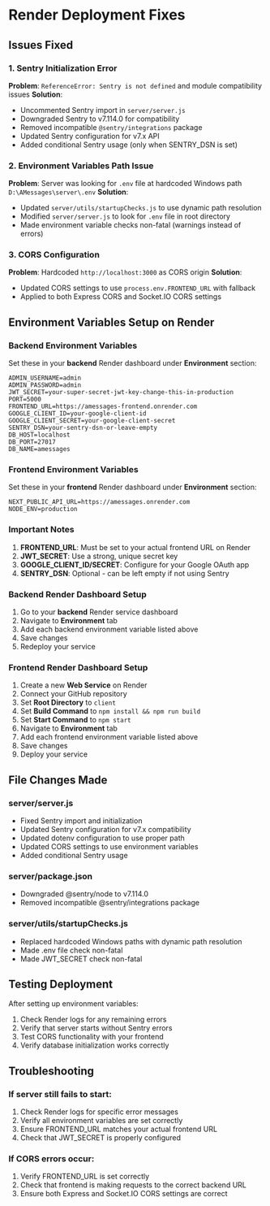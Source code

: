 # Render Deployment Fixes

## Issues Fixed

### 1. Sentry Initialization Error
**Problem**: `ReferenceError: Sentry is not defined` and module compatibility issues
**Solution**: 
- Uncommented Sentry import in `server/server.js`
- Downgraded Sentry to v7.114.0 for compatibility
- Removed incompatible `@sentry/integrations` package
- Updated Sentry configuration for v7.x API
- Added conditional Sentry usage (only when SENTRY_DSN is set)

### 2. Environment Variables Path Issue
**Problem**: Server was looking for `.env` file at hardcoded Windows path `D:\AMessages\server\.env`
**Solution**:
- Updated `server/utils/startupChecks.js` to use dynamic path resolution
- Modified `server/server.js` to look for `.env` file in root directory
- Made environment variable checks non-fatal (warnings instead of errors)

### 3. CORS Configuration
**Problem**: Hardcoded `http://localhost:3000` as CORS origin
**Solution**:
- Updated CORS settings to use `process.env.FRONTEND_URL` with fallback
- Applied to both Express CORS and Socket.IO CORS settings

## Environment Variables Setup on Render

### Backend Environment Variables

Set these in your **backend** Render dashboard under **Environment** section:

```
ADMIN_USERNAME=admin
ADMIN_PASSWORD=admin
JWT_SECRET=your-super-secret-jwt-key-change-this-in-production
PORT=5000
FRONTEND_URL=https://amessages-frontend.onrender.com
GOOGLE_CLIENT_ID=your-google-client-id
GOOGLE_CLIENT_SECRET=your-google-client-secret
SENTRY_DSN=your-sentry-dsn-or-leave-empty
DB_HOST=localhost
DB_PORT=27017
DB_NAME=amessages
```

### Frontend Environment Variables

Set these in your **frontend** Render dashboard under **Environment** section:

```
NEXT_PUBLIC_API_URL=https://amessages.onrender.com
NODE_ENV=production
```

### Important Notes

1. **FRONTEND_URL**: Must be set to your actual frontend URL on Render
2. **JWT_SECRET**: Use a strong, unique secret key
3. **GOOGLE_CLIENT_ID/SECRET**: Configure for your Google OAuth app
4. **SENTRY_DSN**: Optional - can be left empty if not using Sentry

### Backend Render Dashboard Setup

1. Go to your **backend** Render service dashboard
2. Navigate to **Environment** tab
3. Add each backend environment variable listed above
4. Save changes
5. Redeploy your service

### Frontend Render Dashboard Setup

1. Create a new **Web Service** on Render
2. Connect your GitHub repository
3. Set **Root Directory** to `client`
4. Set **Build Command** to `npm install && npm run build`
5. Set **Start Command** to `npm start`
6. Navigate to **Environment** tab
7. Add each frontend environment variable listed above
8. Save changes
9. Deploy your service

## File Changes Made

### server/server.js
- Fixed Sentry import and initialization
- Updated Sentry configuration for v7.x compatibility
- Updated dotenv configuration to use proper path
- Updated CORS settings to use environment variables
- Added conditional Sentry usage

### server/package.json
- Downgraded @sentry/node to v7.114.0
- Removed incompatible @sentry/integrations package

### server/utils/startupChecks.js
- Replaced hardcoded Windows paths with dynamic path resolution
- Made .env file check non-fatal
- Made JWT_SECRET check non-fatal

## Testing Deployment

After setting up environment variables:

1. Check Render logs for any remaining errors
2. Verify that server starts without Sentry errors
3. Test CORS functionality with your frontend
4. Verify database initialization works correctly

## Troubleshooting

### If server still fails to start:
1. Check Render logs for specific error messages
2. Verify all environment variables are set correctly
3. Ensure FRONTEND_URL matches your actual frontend URL
4. Check that JWT_SECRET is properly configured

### If CORS errors occur:
1. Verify FRONTEND_URL is set correctly
2. Check that frontend is making requests to the correct backend URL
3. Ensure both Express and Socket.IO CORS settings are correct 